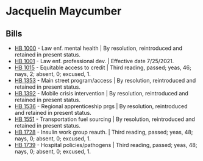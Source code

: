 # Jacquelin Maycumber
## Bills
* [HB 1000](/bill/2021-22/hb/1000/) - Law enf. mental health | By resolution, reintroduced and retained in present status.
* [HB 1001](/bill/2021-22/hb/1001/) - Law enf. professional dev. | Effective date 7/25/2021.
* [HB 1015](/bill/2021-22/hb/1015/) - Equitable access to credit | Third reading, passed; yeas, 46; nays, 2; absent, 0; excused, 1.
* [HB 1353](/bill/2021-22/hb/1353/) - Main street program/access | By resolution, reintroduced and retained in present status.
* [HB 1392](/bill/2021-22/hb/1392/) - Mobile crisis intervention | By resolution, reintroduced and retained in present status.
* [HB 1536](/bill/2021-22/hb/1536/) - Regional apprenticeship prgs | By resolution, reintroduced and retained in present status.
* [HB 1551](/bill/2021-22/hb/1551/) - Transportation fuel sourcing | By resolution, reintroduced and retained in present status.
* [HB 1728](/bill/2021-22/hb/1728/) - Insulin work group reauth. | Third reading, passed; yeas, 48; nays, 0; absent, 0; excused, 1.
* [HB 1739](/bill/2021-22/hb/1739/) - Hospital policies/pathogens | Third reading, passed; yeas, 48; nays, 0; absent, 0; excused, 1.
